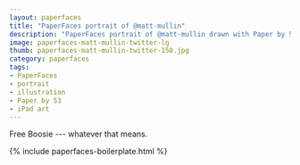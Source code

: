 ```yaml
---
layout: paperfaces
title: "PaperFaces portrait of @matt-mullin"
description: "PaperFaces portrait of @matt-mullin drawn with Paper by 53 on an iPad."
image: paperfaces-matt-mullin-twitter-lg
thumb: paperfaces-matt-mullin-twitter-150.jpg
category: paperfaces
tags: 
- PaperFaces
- portrait
- illustration
- Paper by 53
- iPad art
---
```


Free Boosie --- whatever that means.

{% include paperfaces-boilerplate.html %}